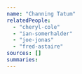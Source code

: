 ```yaml
---
name: "Channing Tatum"
relatedPeople:
  - "cheryl-cole"
  - "ian-somerhalder"
  - "joe-jonas"
  - "fred-astaire"
sources: []
summaries:
---
```


